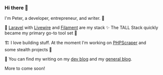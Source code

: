 ### Hi there 👋

I'm Peter, a developer, entrepreneur, and writer. 🔭 

👷️ [Laravel](https://github.com/laravel/laravel) with [Livewire](https://github.com/livewire/livewire) and [Filament](https://github.com/laravel-filament/filament) are my stack ✨️ The TALL Stack quickly became my primary go-to tool set 🤩️

🏗️ I love building stuff. At the moment I'm working on [PHPScraper](https://github.com/spekulatius/phpscraper) and some stealth projects :eyes:

💬 You can find my writing on my [dev blog](https://releasecandidate.dev) and my [general blog](https://peterthaleikis.com). 

More to come soon!

